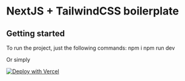 # NextJS + TailwindCSS boilerplate

## Getting started

To run the project, just the following commands:
	npm i
	npm run dev

Or simply 

[![Deploy with Vercel](https://vercel.com/button)](https://vercel.com/new/clone?repository-url=https%3A%2F%2Fgithub.com%2Fvercel%2Fnext.js%2Ftree%2Fcanary%2Fexamples%2Fhello-world)
